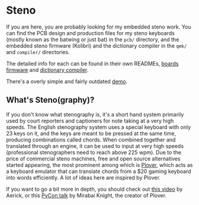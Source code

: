 # Steno

If you are here, you are probably looking for my embedded steno work. You can find the PCB design and production files for my steno keyboards (mostly known as the batwing or just bat) in the `pcb/` directory, and the embedded steno firmware (Kolibri) and the dictionary compiler in the `qmk/` and `compiler/` directories.

The detailed info for each can be found in their own READMEs, [boards](pcb/README.md) [firmware](qmk/README.md) and [dictionary compiler](compiler/README.md).

There's a overly simple and fairly outdated [demo](https://youtu.be/yKcQSxQE79Y).

## What's Steno(graphy)?

If you don't know what stenography is, it's a short hand system primarily used by court reporters and captioners for note taking at a very high speeds. The English stenography system uses a special keyboard with only 23 keys on it, and the keys are meant to be pressed at the same time, producing combinations called chords. When combined together and translated through an engine, it can be used to input at very high speeds (professional stenographers need to reach above 225 wpm). Due to the price of commercial steno machines, free and open source alternatives started appearing, the most prominent among which is [Plover](https://github.com/openstenoproject/plover), which acts as a keyboard emulator that can translate chords from a \$20 gaming keyboard into words efficiently. A lot of ideas here are inspired by Plover.

If you want to go a bit more in depth, you should check out [this video](https://www.youtube.com/watch?v=JsRTTD9k2ME) by Aerick, or this [PyCon talk](https://www.youtube.com/watch?v=Wpv-Qb-dB6g) by Mirabai Knight, the creator of Plover.
